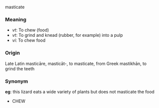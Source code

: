 masticate
### Meaning
+ _vt_: To chew (food)
+ _vt_: To grind and knead (rubber, for example) into a pulp
+ _vi_: To chew food

### Origin

Late Latin masticāre, masticāt-, to masticate, from Greek mastikhān, to grind the teeth

### Synonym

__eg__: this lizard eats a wide variety of plants but does not masticate the food

+ CHEW


